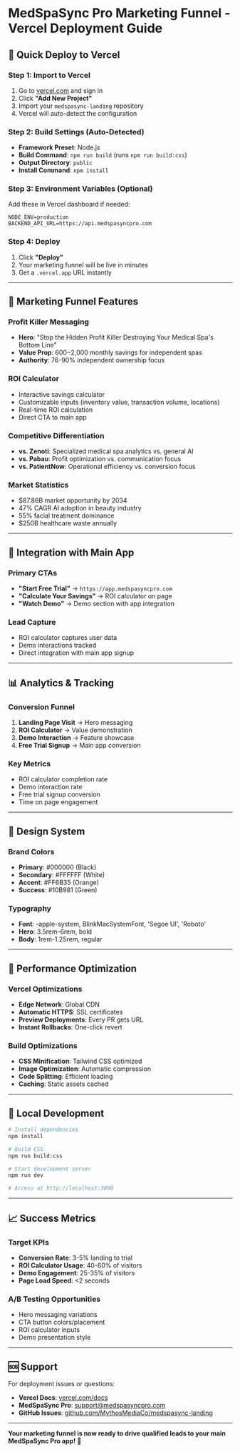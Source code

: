 # MedSpaSync Pro Marketing Funnel - Vercel Deployment Guide

## 🚀 **Quick Deploy to Vercel**

### **Step 1: Import to Vercel**
1. Go to [vercel.com](https://vercel.com/) and sign in
2. Click **"Add New Project"**
3. Import your `medspasync-landing` repository
4. Vercel will auto-detect the configuration

### **Step 2: Build Settings (Auto-Detected)**
- **Framework Preset**: Node.js
- **Build Command**: `npm run build` (runs `npm run build:css`)
- **Output Directory**: `public`
- **Install Command**: `npm install`

### **Step 3: Environment Variables (Optional)**
Add these in Vercel dashboard if needed:
```
NODE_ENV=production
BACKEND_API_URL=https://api.medspasyncpro.com
```

### **Step 4: Deploy**
1. Click **"Deploy"**
2. Your marketing funnel will be live in minutes
3. Get a `.vercel.app` URL instantly

---

## 🎯 **Marketing Funnel Features**

### **Profit Killer Messaging**
- **Hero**: "Stop the Hidden Profit Killer Destroying Your Medical Spa's Bottom Line"
- **Value Prop**: $600-$2,000 monthly savings for independent spas
- **Authority**: 76-90% independent ownership focus

### **ROI Calculator**
- Interactive savings calculator
- Customizable inputs (inventory value, transaction volume, locations)
- Real-time ROI calculation
- Direct CTA to main app

### **Competitive Differentiation**
- **vs. Zenoti**: Specialized medical spa analytics vs. general AI
- **vs. Pabau**: Profit optimization vs. communication focus  
- **vs. PatientNow**: Operational efficiency vs. conversion focus

### **Market Statistics**
- $87.86B market opportunity by 2034
- 47% CAGR AI adoption in beauty industry
- 55% facial treatment dominance
- $250B healthcare waste annually

---

## 🔗 **Integration with Main App**

### **Primary CTAs**
- **"Start Free Trial"** → `https://app.medspasyncpro.com`
- **"Calculate Your Savings"** → ROI calculator on page
- **"Watch Demo"** → Demo section with app integration

### **Lead Capture**
- ROI calculator captures user data
- Demo interactions tracked
- Direct integration with main app signup

---

## 📊 **Analytics & Tracking**

### **Conversion Funnel**
1. **Landing Page Visit** → Hero messaging
2. **ROI Calculator** → Value demonstration  
3. **Demo Interaction** → Feature showcase
4. **Free Trial Signup** → Main app conversion

### **Key Metrics**
- ROI calculator completion rate
- Demo interaction rate
- Free trial signup conversion
- Time on page engagement

---

## 🎨 **Design System**

### **Brand Colors**
- **Primary**: #000000 (Black)
- **Secondary**: #FFFFFF (White)  
- **Accent**: #FF6B35 (Orange)
- **Success**: #10B981 (Green)

### **Typography**
- **Font**: -apple-system, BlinkMacSystemFont, 'Segoe UI', 'Roboto'
- **Hero**: 3.5rem-6rem, bold
- **Body**: 1rem-1.25rem, regular

---

## 🚀 **Performance Optimization**

### **Vercel Optimizations**
- **Edge Network**: Global CDN
- **Automatic HTTPS**: SSL certificates
- **Preview Deployments**: Every PR gets URL
- **Instant Rollbacks**: One-click revert

### **Build Optimizations**
- **CSS Minification**: Tailwind CSS optimized
- **Image Optimization**: Automatic compression
- **Code Splitting**: Efficient loading
- **Caching**: Static assets cached

---

## 🔧 **Local Development**

```bash
# Install dependencies
npm install

# Build CSS
npm run build:css

# Start development server
npm run dev

# Access at http://localhost:3000
```

---

## 📈 **Success Metrics**

### **Target KPIs**
- **Conversion Rate**: 3-5% landing to trial
- **ROI Calculator Usage**: 40-60% of visitors
- **Demo Engagement**: 25-35% of visitors
- **Page Load Speed**: <2 seconds

### **A/B Testing Opportunities**
- Hero messaging variations
- CTA button colors/placement
- ROI calculator inputs
- Demo presentation style

---

## 🆘 **Support**

For deployment issues or questions:
- **Vercel Docs**: [vercel.com/docs](https://vercel.com/docs)
- **MedSpaSync Pro**: support@medspasyncpro.com
- **GitHub Issues**: [github.com/MythosMediaCo/medspasync-landing](https://github.com/MythosMediaCo/medspasync-landing)

---

**Your marketing funnel is now ready to drive qualified leads to your main MedSpaSync Pro app!** 🎯 